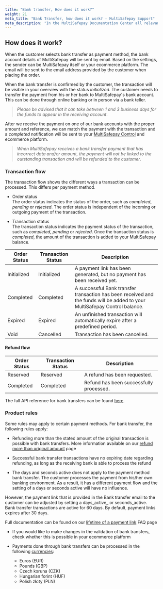 ```yaml
---
title: "Bank transfer, How does it work?"
weight: 21
meta_title: "Bank Transfer, how does it work? - MultiSafepay Support"
meta_description: "In the MultiSafepay Documentation Center all relevant information regarding our Plugins and API. As well as Support pages for Payment Method, Tools and General Questions. You can also find the contact details of our Support Team and Integration Team."
---
```

## How does it work?
When the customer selects bank transfer as payment method, the bank account details of MultiSafepay will be sent by email. Based on the settings, the sender can be MultiSafepay itself or your ecommerce platform. The email will be sent to the email address provided by the customer when placing the order.

When the bank transfer is confirmed by the customer, the transaction will be visible in your overview with the status _initialized_. The customer needs to transfer the payment from his or her bank to MultiSafepay's bank account. This can be done through online banking or in person via a bank teller.

> _Please be advised that it can take between 1 and 3 business days for the funds to appear in the receiving account_.

After we receive the payment on one of our bank accounts with the proper amount and reference, we can match the payment with the transaction and a _completed_ notification will be sent to your [MultiSafepay Control](https://merchant.multisafepay.com) and ecommerce platform.

> _When MultiSafepay receives a bank transfer payment that has incorrect data and/or amount, the payment will not be linked to the outstanding transaction and will be refunded to the customer_.

### Transaction flow
The transaction flow shows the different ways a transaction can be processed. This differs per payment method.

* Order status      
The order status indicates the status of the order, such as _completed_, _pending_ or _rejected_. The order status is independent of the incoming or outgoing payment of the transaction.

* Transaction status       
The transaction status indicates the payment status of the transaction, such as _completed_, _pending_ or _rejected_. Once the transaction status is _completed_, the amount of the transaction is added to your MultiSafepay balance.


| Order Status                      | Transaction Status      | Description |
|--------------------------------|-----------|-----------------------------------------------------------------------------------------|
| Initialized  | Initialized  | A payment link has been generated, but no payment has been received yet.    |
| Completed   | Completed   | A successful Bank transfer transaction has been received and the funds will be added to your MultiSafepay Control balance.   | 
| Expired     | Expired     | An unfinished transaction will automatically expire after a predefined period.  | 
| Void        | Cancelled    | Transaction has been cancelled.   | 

#### Refund flow

| Order Status                      | Transaction Status      | Description |
|--------------------------------|-----------|-----------------------------------------------------------------------------------------|
| Reserved       | Reserved    | A refund has been requested. | 
| Completed      | Completed   | Refund has been successfully processed.  | 


The full API reference for bank transfers can be found [here](/api/#bank-transfer).

### Product rules
Some rules may apply to certain payment methods. For bank transfer, the following rules apply:

* Refunding more than the stated amount of the original transaction is possible with bank transfers. More information available on our [refund more than original amount](/faq/finance/refund-more-than-original-amount/) page

* Successful bank transfer transactions have no expiring date regarding refunding, as long as the receiving bank is able to process the refund

* The days and seconds active does not apply to the payment method bank transfer. The customer processes the payment from his/her own banking environment. As a result, it has a different payment flow and the setting of a days or seconds active will have no influence.
 
However, the payment link that is provided in the Bank transfer email to the customer can be adjusted by setting a days_active_ or seconds_active. Bank transfer transactions are active for 60 days. By default, payment links expires after 30 days. 

Full documentation can be found on our [lifetime of a payment link](/faq/api/lifetime-of-a-payment-link/) FAQ page<br>

* If you would like to make changes in the validation of bank transfers, check whether this is possible in your ecommerce platform

* Payments done through bank transfers can be processed in the following [currencies](/faq/general/which-currencies-are-supported-by-multisafepay/):

     * Euros (EUR)
     * Pounds (GBP)
     * Czech koruna (CZK)
     * Hungarian forint (HUF)
     * Polish złoty (PLN)

